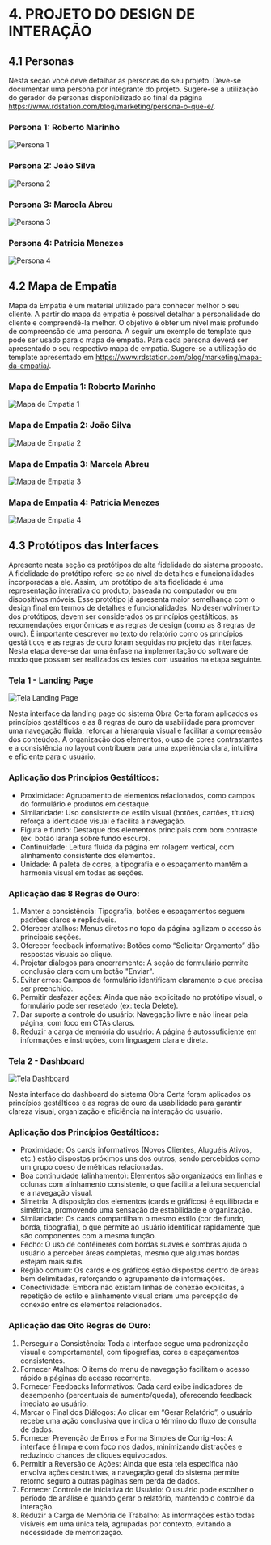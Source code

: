 # 4. PROJETO DO DESIGN DE INTERAÇÃO

## 4.1 Personas

Nesta seção você deve detalhar as personas do seu projeto. Deve-se documentar uma persona por integrante do projeto. Sugere-se a utilização do gerador de personas disponibilizado ao final da página https://www.rdstation.com/blog/marketing/persona-o-que-e/.

### Persona 1: Roberto Marinho

![Persona 1](img/personas/persona-roberto-marinho.png)

### Persona 2: João Silva

![Persona 2](img/personas/persona-joao-silva.jpg)

### Persona 3: Marcela Abreu

![Persona 3](img/personas/persona-marcela-abreu.jpg)

### Persona 4: Patricia Menezes

![Persona 4](img/personas/persona-patricia-menezes.jpg)

## 4.2 Mapa de Empatia

Mapa da Empatia é um material utilizado para conhecer melhor o seu cliente. A partir do mapa da empatia é possível detalhar a personalidade do cliente e compreendê-la melhor. O objetivo é obter um nível mais profundo de compreensão de uma persona. A seguir um exemplo de template que pode ser usado para o mapa de empatia. Para cada persona deverá ser apresentado o seu respectivo mapa de empatia. Sugere-se a utilização do template apresentado em https://www.rdstation.com/blog/marketing/mapa-da-empatia/.

### Mapa de Empatia 1: Roberto Marinho

![Mapa de Empatia 1](img/mapa-empatia/mapa-da-empatia-roberto-marinho.png)

### Mapa de Empatia 2: João Silva

![Mapa de Empatia 2](img/mapa-empatia/mapa-empatia-joao-silva.png)

### Mapa de Empatia 3: Marcela Abreu

![Mapa de Empatia 3](img/mapa-empatia/mapa-de-empatia-marcela-abreu.png)

### Mapa de Empatia 4: Patricia Menezes

![Mapa de Empatia 4](img/mapa-empatia/mapa-empatia-patricia-menezes.png)

## 4.3 Protótipos das Interfaces

Apresente nesta seção os protótipos de alta fidelidade do sistema proposto. A fidelidade do protótipo refere-se ao nível de detalhes e funcionalidades incorporadas a ele. Assim, um protótipo de alta fidelidade é uma representação interativa do produto, baseada no computador ou em dispositivos móveis. Esse protótipo já apresenta maior semelhança com o design final em termos de detalhes e funcionalidades. No desenvolvimento dos protótipos, devem ser considerados os princípios gestálticos, as recomendações ergonômicas e as regras de design (como as 8 regras de ouro). É importante descrever no texto do relatório como os princípios gestálticos e as regras de ouro foram seguidas no projeto das interfaces. Nesta etapa deve-se dar uma ênfase na implementação do software de modo que possam ser realizados os testes com usuários na etapa seguinte.

### Tela 1 - Landing Page

![Tela Landing Page](img/telas/landing-page.png)

Nesta interface da landing page do sistema Obra Certa foram aplicados os princípios gestálticos e as 8 regras de ouro da usabilidade para promover uma navegação fluida, reforçar a hierarquia visual e facilitar a compreensão dos conteúdos. A organização dos elementos, o uso de cores contrastantes e a consistência no layout contribuem para uma experiência clara, intuitiva e eficiente para o usuário.

### Aplicação dos Princípios Gestálticos:

- Proximidade: Agrupamento de elementos relacionados, como campos do formulário e produtos em destaque.
- Similaridade: Uso consistente de estilo visual (botões, cartões, títulos) reforça a identidade visual e facilita a navegação.
- Figura e fundo: Destaque dos elementos principais com bom contraste (ex: botão laranja sobre fundo escuro).
- Continuidade: Leitura fluida da página em rolagem vertical, com alinhamento consistente dos elementos.
- Unidade: A paleta de cores, a tipografia e o espaçamento mantêm a harmonia visual em todas as seções.

### Aplicação das 8 Regras de Ouro:

1. Manter a consistência: Tipografia, botões e espaçamentos seguem padrões claros e replicáveis.
2. Oferecer atalhos: Menus diretos no topo da página agilizam o acesso às principais seções.
3. Oferecer feedback informativo: Botões como “Solicitar Orçamento” dão respostas visuais ao clique.
4. Projetar diálogos para encerramento: A seção de formulário permite conclusão clara com um botão "Enviar".
5. Evitar erros: Campos de formulário identificam claramente o que precisa ser preenchido.
6. Permitir desfazer ações: Ainda que não explicitado no protótipo visual, o formulário pode ser resetado (ex: tecla Delete).
7. Dar suporte a controle do usuário: Navegação livre e não linear pela página, com foco em CTAs claros.
8. Reduzir a carga de memória do usuário: A página é autossuficiente em informações e instruções, com linguagem clara e direta.

### Tela 2 - Dashboard

![Tela Dashboard](img/telas/dashboard-page.png)

Nesta interface do dashboard do sistema Obra Certa foram aplicados os princípios gestálticos e as regras de ouro da usabilidade para garantir clareza visual, organização e eficiência na interação do usuário.

### Aplicação dos Princípios Gestálticos:

- Proximidade: Os cards informativos (Novos Clientes, Aluguéis Ativos, etc.) estão dispostos próximos uns dos outros, sendo percebidos como um grupo coeso de métricas relacionadas.
- Boa continuidade (alinhamento): Elementos são organizados em linhas e colunas com alinhamento consistente, o que facilita a leitura sequencial e a navegação visual.
- Simetria: A disposição dos elementos (cards e gráficos) é equilibrada e simétrica, promovendo uma sensação de estabilidade e organização.
- Similaridade: Os cards compartilham o mesmo estilo (cor de fundo, borda, tipografia), o que permite ao usuário identificar rapidamente que são componentes com a mesma função.
- Fecho: O uso de contêineres com bordas suaves e sombras ajuda o usuário a perceber áreas completas, mesmo que algumas bordas estejam mais sutis.
- Região comum: Os cards e os gráficos estão dispostos dentro de áreas bem delimitadas, reforçando o agrupamento de informações.
- Conectividade: Embora não existam linhas de conexão explícitas, a repetição de estilo e alinhamento visual criam uma percepção de conexão entre os elementos relacionados.

### Aplicação das Oito Regras de Ouro:

1. Perseguir a Consistência: Toda a interface segue uma padronização visual e comportamental, com tipografias, cores e espaçamentos consistentes.
2. Fornecer Atalhos: O items do menu de navegação facilitam o acesso rápido a páginas de acesso recorrente.
3. Fornecer Feedbacks Informativos: Cada card exibe indicadores de desempenho (percentuais de aumento/queda), oferecendo feedback imediato ao usuário.
4. Marcar o Final dos Diálogos: Ao clicar em “Gerar Relatório”, o usuário recebe uma ação conclusiva que indica o término do fluxo de consulta de dados.
5. Fornecer Prevenção de Erros e Forma Simples de Corrigi-los: A interface é limpa e com foco nos dados, minimizando distrações e reduzindo chances de cliques equivocados.
6. Permitir a Reversão de Ações: Ainda que esta tela específica não envolva ações destrutivas, a navegação geral do sistema permite retorno seguro a outras páginas sem perda de dados.
7. Fornecer Controle de Iniciativa do Usuário: O usuário pode escolher o período de análise e quando gerar o relatório, mantendo o controle da interação.
8. Reduzir a Carga de Memória de Trabalho: As informações estão todas visíveis em uma única tela, agrupadas por contexto, evitando a necessidade de memorização.
